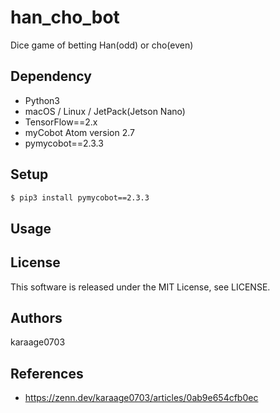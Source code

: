# han_cho_bot
Dice game of betting Han(odd) or cho(even) 

## Dependency

- Python3
- macOS / Linux / JetPack(Jetson Nano)
- TensorFlow==2.x
- myCobot Atom version 2.7
- pymycobot==2.3.3

## Setup

```sh
$ pip3 install pymycobot==2.3.3
```

## Usage


## License
This software is released under the MIT License, see LICENSE.

## Authors
karaage0703

## References

- https://zenn.dev/karaage0703/articles/0ab9e654cfb0ec
